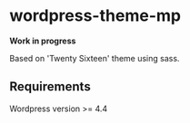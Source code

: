 # wordpress-theme-mp

**Work in progress**

Based on 'Twenty Sixteen' theme using sass.

## Requirements
Wordpress version >= 4.4
